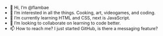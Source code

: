 - 👋 Hi, I’m @flambae
- 👀 I’m interested in all the things. Cooking, art, videogames, and coding.
- 🌱 I’m currently learning HTML and CSS, next is JavaScript.
- 💞️ I’m looking to collaborate on learning to code better.
- 📫 How to reach me? I just started GitHub, is there a messaging feature?

<!---
flambae/flambae is a ✨ special ✨ repository because its `README.md` (this file) appears on your GitHub profile.
You can click the Preview link to take a look at your changes.
--->

